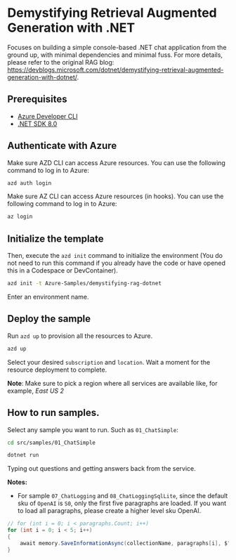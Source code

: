 # Demystifying Retrieval Augmented Generation with .NET

Focuses on building a simple console-based .NET chat application from the ground up, with minimal dependencies and minimal fuss. For more details, please refer to the original RAG blog: https://devblogs.microsoft.com/dotnet/demystifying-retrieval-augmented-generation-with-dotnet/.

## Prerequisites

- [Azure Developer CLI](https://aka.ms/azd-install)
- [.NET SDK 8.0](https://dotnet.microsoft.com/download/dotnet/8.0)

## Authenticate with Azure

Make sure AZD CLI can access Azure resources. You can use the following command to log in to Azure:

```bash
azd auth login
```

Make sure AZ CLI can access Azure resources (in hooks). You can use the following command to log in to Azure:

```bash
az login
```

## Initialize the template

Then, execute the `azd init` command to initialize the environment (You do not need to run this command if you already have the code or have opened this in a Codespace or DevContainer).

```bash
azd init -t Azure-Samples/demystifying-rag-dotnet
```

Enter an environment name.

## Deploy the sample

Run `azd up` to provision all the resources to Azure.

```bash
azd up 
```

Select your desired `subscription` and `location`. Wait a moment for the resource deployment to complete.

**Note**: Make sure to pick a region where all services are available like, for example, *East US 2*

## How to run samples.
Select any sample you want to run. Such as `01_ChatSimple`:

```bash
cd src/samples/01_ChatSimple

dotnet run
```
Typing out questions and getting answers back from the service.

**Notes:** 
- For sample `07_ChatLogging` and `08_ChatLoggingSqlLite`, since the default sku of `OpenAI` is `S0`, only the first five paragraphs are loaded. If you want to load all paragraphs, please create a higher level sku OpenAI.

```csharp
// for (int i = 0; i < paragraphs.Count; i++)
for (int i = 0; i < 5; i++)
{
    await memory.SaveInformationAsync(collectionName, paragraphs[i], $"paragraph{i}");
}
```